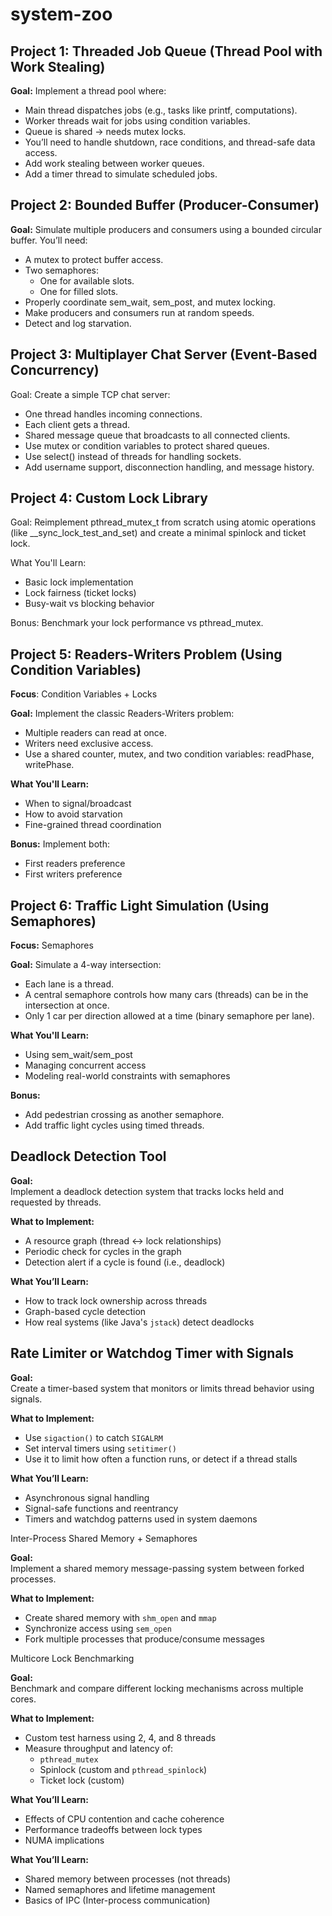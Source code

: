 # system-zoo

 ## Project 1: Threaded Job Queue (Thread Pool with Work Stealing)
**Goal:** Implement a thread pool where:
- Main thread dispatches jobs (e.g., tasks like printf, computations).
- Worker threads wait for jobs using condition variables.
- Queue is shared → needs mutex locks.
- You’ll need to handle shutdown, race conditions, and thread-safe data access.
- Add work stealing between worker queues.
- Add a timer thread to simulate scheduled jobs.

## Project 2: Bounded Buffer (Producer-Consumer)
  **Goal:** Simulate multiple producers and consumers using a bounded circular buffer.
You’ll need:
- A mutex to protect buffer access.
- Two semaphores:
  - One for available slots.
  - One for filled slots.
- Properly coordinate sem_wait, sem_post, and mutex locking.
- Make producers and consumers run at random speeds.
- Detect and log starvation.

## Project 3: Multiplayer Chat Server (Event-Based Concurrency)
Goal: Create a simple TCP chat server:
- One thread handles incoming connections.
- Each client gets a thread.
- Shared message queue that broadcasts to all connected clients.
- Use mutex or condition variables to protect shared queues.
- Use select() instead of threads for handling sockets.
- Add username support, disconnection handling, and message history.

## Project 4: Custom Lock Library
Goal:
Reimplement pthread_mutex_t from scratch using atomic operations (like __sync_lock_test_and_set) and create a minimal spinlock and ticket lock.

What You'll Learn:
- Basic lock implementation
- Lock fairness (ticket locks)
- Busy-wait vs blocking behavior

Bonus:
Benchmark your lock performance vs pthread_mutex.

## Project 5: Readers-Writers Problem (Using Condition Variables)
**Focus**: Condition Variables + Locks

**Goal:** Implement the classic Readers-Writers problem:
- Multiple readers can read at once.
- Writers need exclusive access.
- Use a shared counter, mutex, and two condition variables: readPhase, writePhase.

**What You'll Learn:**
- When to signal/broadcast
- How to avoid starvation
- Fine-grained thread coordination

**Bonus:**
Implement both:
- First readers preference
- First writers preference
  
## Project 6: Traffic Light Simulation (Using Semaphores)
**Focus:** Semaphores

**Goal:** Simulate a 4-way intersection:
- Each lane is a thread.
- A central semaphore controls how many cars (threads) can be in the intersection at once.
- Only 1 car per direction allowed at a time (binary semaphore per lane).

**What You'll Learn:**
- Using sem_wait/sem_post
- Managing concurrent access
- Modeling real-world constraints with semaphores

**Bonus:**
- Add pedestrian crossing as another semaphore.
- Add traffic light cycles using timed threads.

## Deadlock Detection Tool

**Goal:**  
Implement a deadlock detection system that tracks locks held and requested by threads.

**What to Implement:**
- A resource graph (thread ↔ lock relationships)
- Periodic check for cycles in the graph
- Detection alert if a cycle is found (i.e., deadlock)

**What You’ll Learn:**
- How to track lock ownership across threads
- Graph-based cycle detection
- How real systems (like Java's `jstack`) detect deadlocks

## Rate Limiter or Watchdog Timer with Signals

**Goal:**  
Create a timer-based system that monitors or limits thread behavior using signals.

**What to Implement:**
- Use `sigaction()` to catch `SIGALRM`
- Set interval timers using `setitimer()`
- Use it to limit how often a function runs, or detect if a thread stalls

**What You’ll Learn:**
- Asynchronous signal handling
- Signal-safe functions and reentrancy
- Timers and watchdog patterns used in system daemons

Inter-Process Shared Memory + Semaphores

**Goal:**  
Implement a shared memory message-passing system between forked processes.

**What to Implement:**
- Create shared memory with `shm_open` and `mmap`
- Synchronize access using `sem_open`
- Fork multiple processes that produce/consume messages

 Multicore Lock Benchmarking

**Goal:**  
Benchmark and compare different locking mechanisms across multiple cores.

**What to Implement:**
- Custom test harness using 2, 4, and 8 threads
- Measure throughput and latency of:
  - `pthread_mutex`
  - Spinlock (custom and `pthread_spinlock`)
  - Ticket lock (custom)

**What You’ll Learn:**
- Effects of CPU contention and cache coherence
- Performance tradeoffs between lock types
- NUMA implications

**What You’ll Learn:**
- Shared memory between processes (not threads)
- Named semaphores and lifetime management
- Basics of IPC (Inter-process communication)

